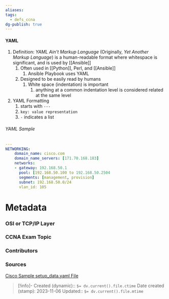 ```yaml
---
aliases: 
tags:
  - defs_ccna
dg-publish: true
---
```

#### YAML
1. Definition: *YAML Ain't Markup Language* (Originally, *Yet Another Markup Language*) is a human-readable format where whitespace is significant, and is used by [[Ansible]]
	1. Often used in [[Python]], Perl, and [[Ansible]]
		1. Ansible Playbook uses YAML
	2. Designed to be easily read by humans
		1. White space (indentation) is important
			1. anything at a common indentation level is considered related at the same level
2. YAML Formatting
	1. starts with `---`
	2. `key: value representation`
	3. `-` indicates a list
###### YAML Sample
```YAML
---
NETWORKING:
	domain_name: cisco.com
	domain_name_servers: [171.70.168.183]
	networks:
	- gateway: 192.168.50.1
	  pool: [192.168.50.100 to 192.168.50.2504
	  segments: [management, provision]
	  subnet: 192.168.50.0/24
	  vlan_id: 105
```
# Metadata
### OSI or TCP/IP Layer

### CCNA Exam Topic

### Contributors

### Sources
[Cisco Sample setup_data.yaml File](https://www.cisco.com/c/en/us/td/docs/wireless/asr_5000/21-6-x_6-2-bx/Ultra-M-Solution-Guide-with-CVIM/6-2-bx-UMSG-with-CVIM/UMSG-with-CVIM_appendix_01001.pdf)


> [!info]- Created (dynamic):: `$= dv.current().file.ctime`
> Date created (stamp): 2023-11-06
> Updated:: `$= dv.current().file.mtime`



